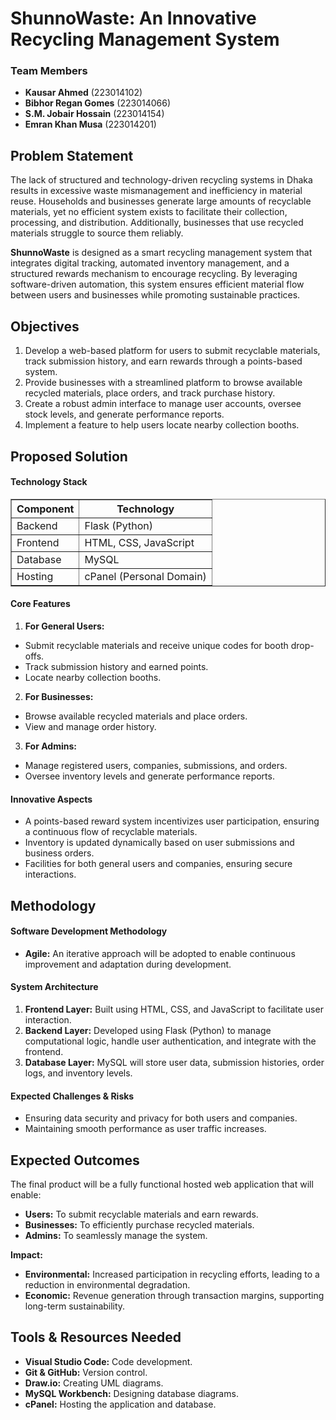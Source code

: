 # ShunnoWaste: An Innovative Recycling Management System

### Team Members
- **Kausar Ahmed** (223014102)
- **Bibhor Regan Gomes** (223014066)
- **S.M. Jobair Hossain** (223014154)
- **Emran Khan Musa** (223014201)

## Problem Statement

The lack of structured and technology-driven recycling systems in Dhaka results in excessive waste mismanagement and inefficiency in material reuse. Households and businesses generate large amounts of recyclable materials, yet no efficient system exists to facilitate their collection, processing, and distribution. Additionally, businesses that use recycled materials struggle to source them reliably.

**ShunnoWaste** is designed as a smart recycling management system that integrates digital tracking, automated inventory management, and a structured rewards mechanism to encourage recycling. By leveraging software-driven automation, this system ensures efficient material flow between users and businesses while promoting sustainable practices.

## Objectives
1. Develop a web-based platform for users to submit recyclable materials, track submission history, and earn rewards through a points-based system.
2. Provide businesses with a streamlined platform to browse available recycled materials, place orders, and track purchase history.
3. Create a robust admin interface to manage user accounts, oversee stock levels, and generate performance reports.
4. Implement a feature to help users locate nearby collection booths.

## Proposed Solution

#### Technology Stack
<table border="1" cellspacing="0" cellpadding="5">
  <tr>
    <th>Component</th>
    <th>Technology</th>
  </tr>
  <tr>
    <td>Backend</td>
    <td>Flask (Python)</td>
  </tr>
  <tr>
    <td>Frontend</td>
    <td>HTML, CSS, JavaScript</td>
  </tr>
  <tr>
    <td>Database</td>
    <td>MySQL</td>
  </tr>
  <tr>
    <td>Hosting</td>
    <td>cPanel (Personal Domain)</td>
  </tr>
</table>


#### Core Features

1. **For General Users:**
  - Submit recyclable materials and receive unique codes for booth drop-offs.
  - Track submission history and earned points.
  - Locate nearby collection booths.

2. **For Businesses:**
  - Browse available recycled materials and place orders.
  - View and manage order history.

3. **For Admins:**
  - Manage registered users, companies, submissions, and orders.
  - Oversee inventory levels and generate performance reports.

#### Innovative Aspects
- A points-based reward system incentivizes user participation, ensuring a continuous flow of recyclable materials.
- Inventory is updated dynamically based on user submissions and business orders.
- Facilities for both general users and companies, ensuring secure interactions.
  
## Methodology

#### Software Development Methodology
- **Agile:** An iterative approach will be adopted to enable continuous improvement and adaptation during development.

#### System Architecture
1. **Frontend Layer:** Built using HTML, CSS, and JavaScript to facilitate user interaction.
2. **Backend Layer:** Developed using Flask (Python) to manage computational logic, handle user authentication, and integrate with the frontend.
3. **Database Layer:** MySQL will store user data, submission histories, order logs, and inventory levels.

#### Expected Challenges & Risks
- Ensuring data security and privacy for both users and companies.
- Maintaining smooth performance as user traffic increases.

## Expected Outcomes
The final product will be a fully functional hosted web application that will enable:
- **Users:** To submit recyclable materials and earn rewards.
- **Businesses:** To efficiently purchase recycled materials.
- **Admins:** To seamlessly manage the system.

**Impact:**
- **Environmental:** Increased participation in recycling efforts, leading to a reduction in environmental degradation.
- **Economic:** Revenue generation through transaction margins, supporting long-term sustainability.

## Tools & Resources Needed
- **Visual Studio Code:** Code development.
- **Git & GitHub:** Version control.
- **Draw.io:** Creating UML diagrams.
- **MySQL Workbench:** Designing database diagrams.
- **cPanel:** Hosting the application and database.



